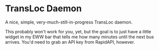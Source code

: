# TransLoc Daemon

A nice, simple, very-much-still-in-progress TransLoc daemon.

This probably won't work for you, yet, but the goal is to just have a little
widget in my EWW bar that tells me how many minutes until the next bus arrives.
You'd need to grab an API key from RapidAPI, however.
